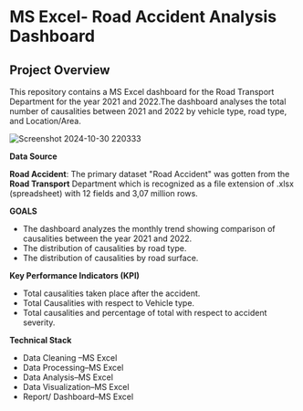 # MS Excel- Road Accident Analysis Dashboard

## Project Overview
This repository contains a MS Excel dashboard for the Road Transport Department for the year 2021 and 2022.The dashboard analyses the total number of causalities between 2021 and 2022 by vehicle type, road type, and Location/Area.


![Screenshot 2024-10-30 220333](https://github.com/user-attachments/assets/e197549f-31ee-446c-868d-4dc18d3b5a16)



**Data Source**

**Road Accident**: The primary dataset "Road Accident" was gotten from the **Road Transport** Department which is recognized as a file extension of .xlsx (spreadsheet) with 12 fields and 3,07 million rows.



**GOALS**
- The dashboard analyzes the monthly trend showing comparison of causalities between the year 2021 and 2022.
-	The distribution of causalities by road type.
-	The distribution of causalities by road surface.


**Key Performance Indicators (KPI)**
- Total causalities taken place after the accident.
- 	Total Causalities with respect to Vehicle type.
- 	Total causalities and percentage of total with respect to accident severity.


**Technical Stack**
- 	Data Cleaning –MS Excel
- 	Data Processing–MS Excel
- 	Data Analysis–MS Excel
- 	Data Visualization–MS Excel
- 	Report/ Dashboard–MS Excel


